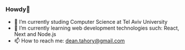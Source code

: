 ### Howdy👋 
- 🔭 I’m currently studing Computer Science at Tel Aviv University
- 🌱 I’m currently learning web development technologies such: React, Next and Node.js 
- 📫 How to reach me: dean.tahory@gmail.com

